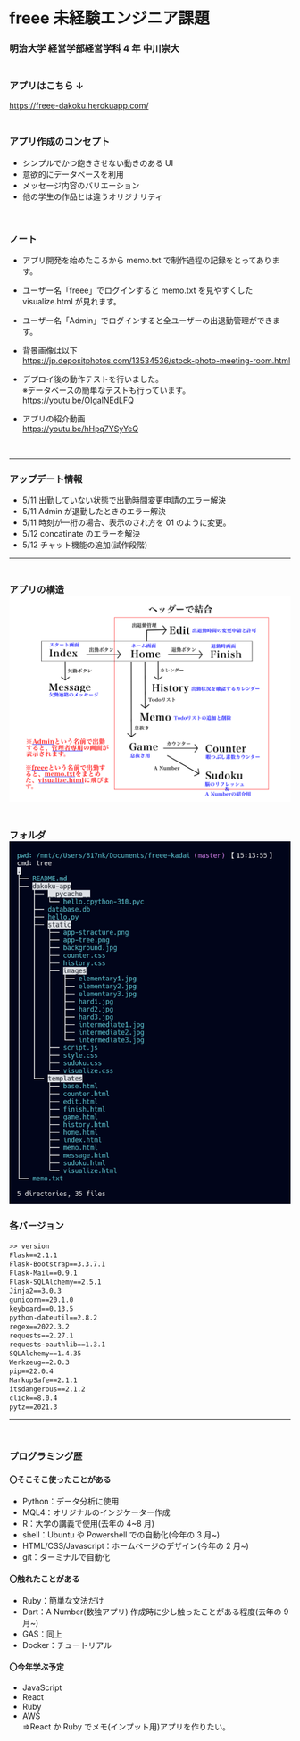 # freee 未経験エンジニア課題

### 明治大学 経営学部経営学科 4 年 中川崇大

### <br>アプリはこちら ↓<br>

https://freee-dakoku.herokuapp.com/

### <br>アプリ作成のコンセプト

- シンプルでかつ飽きさせない動きのある UI
- 意欲的にデータベースを利用
- メッセージ内容のバリエーション
- 他の学生の作品とは違うオリジナリティ

<br>

### ノート

- アプリ開発を始めたころから memo.txt で制作過程の記録をとってあります。

- ユーザー名「freee」でログインすると memo.txt を見やすくした visualize.html が見れます。

- ユーザー名「Admin」でログインすると全ユーザーの出退勤管理ができます。

- 背景画像は以下<br>
  https://jp.depositphotos.com/13534536/stock-photo-meeting-room.html

- デプロイ後の動作テストを行いました。<br>
  ※データベースの簡単なテストも行っています。
  <br>https://youtu.be/OIgalNEdLFQ

- アプリの紹介動画<br>
  https://youtu.be/hHpq7YSyYeQ

<br>

---

### アップデート情報

- 5/11 出勤していない状態で出勤時間変更申請のエラー解決
- 5/11 Admin が退勤したときのエラー解決
- 5/11 時刻が一桁の場合、表示のされ方を 01 のように変更。
- 5/12 concatinate のエラーを解決
- 5/12 チャット機能の追加(試作段階)
  <br>

---

### <p><br>アプリの構造<img src="/dakoku-app/static/app-stracture.png" alt="error" /></p>

### <p><br>フォルダ<img src="/dakoku-app/static/app-tree.png" alt="error" /></p>

### 各バージョン

```
>> version
Flask==2.1.1
Flask-Bootstrap==3.3.7.1
Flask-Mail==0.9.1
Flask-SQLAlchemy==2.5.1
Jinja2==3.0.3
gunicorn==20.1.0
keyboard==0.13.5
python-dateutil==2.8.2
regex==2022.3.2
requests==2.27.1
requests-oauthlib==1.3.1
SQLAlchemy==1.4.35
Werkzeug==2.0.3
pip==22.0.4
MarkupSafe==2.1.1
itsdangerous==2.1.2
click==8.0.4
pytz==2021.3
```

---

<br>

### プログラミング歴

#### 〇そこそこ使ったことがある

- Python：データ分析に使用
- MQL4：オリジナルのインジケーター作成
- R：大学の講義で使用(去年の 4~8 月)
- shell：Ubuntu や Powershell での自動化(今年の 3 月~)
- HTML/CSS/Javascript：ホームページのデザイン(今年の 2 月~)
- git：ターミナルで自動化

#### 〇触れたことがある

- Ruby：簡単な文法だけ
- Dart：A Number(数独アプリ) 作成時に少し触ったことがある程度(去年の 9 月~)
- GAS：同上
- Docker：チュートリアル

#### 〇今年学ぶ予定

- JavaScript
- React
- Ruby
- AWS
  <br>⇒React か Ruby でメモ(インプット用)アプリを作りたい。

